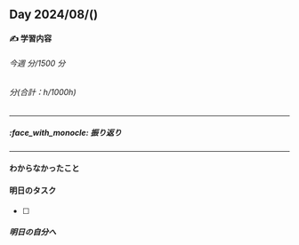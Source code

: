 ## Day 2024/08/()

#### :writing_hand: 学習内容

###### 今週 分/1500 分

###### 分(合計：h/1000h)

---

##### :face_with_monocle: 振り返り

---

#### わからなかったこと

#### 明日のタスク

- [ ]

##### 明日の自分へ
